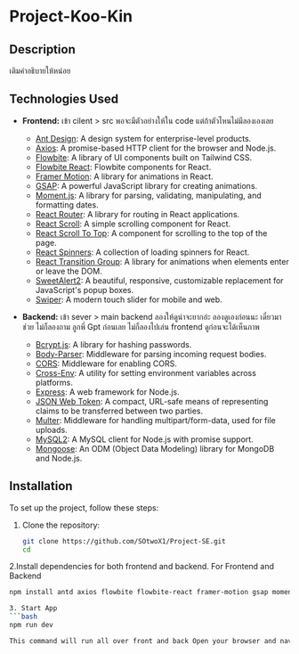 # Project-Koo-Kin

## Description
เติมคำอธิบายให้หน่อย


## Technologies Used

- **Frontend:** เข้า cilent > src  พอจะมีตัวอย่างให้ใน code แต่ถ้าตัวไหนไม่มีลองเองเลย 
  - [Ant Design](https://ant.design/): A design system for enterprise-level products.
  - [Axios](https://axios-http.com/): A promise-based HTTP client for the browser and Node.js.
  - [Flowbite](https://flowbite.com/): A library of UI components built on Tailwind CSS.
  - [Flowbite React](https://flowbite-react.com/): Flowbite components for React.
  - [Framer Motion](https://www.framer.com/motion/): A library for animations in React.
  - [GSAP](https://greensock.com/gsap/): A powerful JavaScript library for creating animations.
  - [Moment.js](https://momentjs.com/): A library for parsing, validating, manipulating, and formatting dates.
  - [React Router](https://reactrouter.com/): A library for routing in React applications.
  - [React Scroll](https://www.npmjs.com/package/react-scroll): A simple scrolling component for React.
  - [React Scroll To Top](https://www.npmjs.com/package/react-scroll-to-top): A component for scrolling to the top of the page.
  - [React Spinners](https://www.npmjs.com/package/react-spinners): A collection of loading spinners for React.
  - [React Transition Group](https://reactcommunity.org/react-transition-group/): A library for animations when elements enter or leave the DOM.
  - [SweetAlert2](https://sweetalert2.github.io/): A beautiful, responsive, customizable replacement for JavaScript's popup boxes.
  - [Swiper](https://swiperjs.com/): A modern touch slider for mobile and web.
 

- **Backend:** เข้า sever > main backend ลองให้ดูน่าจะยากอ่ะ ลองดูเองก่อนนะ เดี๋ยวมาช่วย ไม่ก็ลองถาม ลูกพี่ Gpt ก่อนเลย ไม่ก็ลองไปเล่น frontend	ดูก่อนจะได้เห็นภาพ
  - [Bcrypt.js](https://github.com/dcodeIO/bcrypt.js): A library for hashing passwords.
  - [Body-Parser](https://www.npmjs.com/package/body-parser): Middleware for parsing incoming request bodies.
  - [CORS](https://www.npmjs.com/package/cors): Middleware for enabling CORS.
  - [Cross-Env](https://www.npmjs.com/package/cross-env): A utility for setting environment variables across platforms.
  - [Express](https://expressjs.com/): A web framework for Node.js.
  - [JSON Web Token](https://jwt.io/): A compact, URL-safe means of representing claims to be transferred between two parties.
  - [Multer](https://www.npmjs.com/package/multer): Middleware for handling multipart/form-data, used for file uploads.
  - [MySQL2](https://www.npmjs.com/package/mysql2): A MySQL client for Node.js with promise support.
  - [Mongoose](https://mongoosejs.com/): An ODM (Object Data Modeling) library for MongoDB and Node.js.
 
## Installation

To set up the project, follow these steps:

1. Clone the repository:

   ```bash
   git clone https://github.com/SOtwoX1/Project-SE.git
   cd 
2.Install dependencies for both frontend and backend.
For Frontend and Backend
```bash
npm install antd axios flowbite flowbite-react framer-motion gsap moment react-router-dom react-scroll react-scroll-to-top react-spinners react-transition-group sweetalert2 swiper bcryptjs body-parser cors cross-env express jsonwebtoken multer mysql2 mongoose

3. Start App
```bash
npm run dev

This command will run all over front and back Open your browser and navigate to http://localhost:3000 to view the application.





